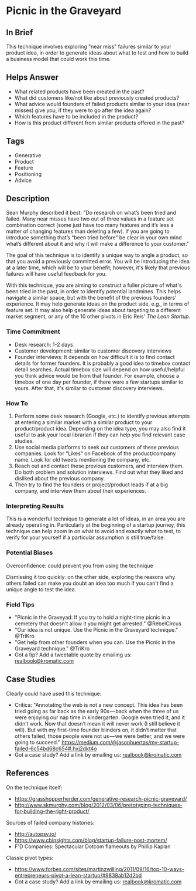# Picnic in the Graveyard

## In Brief

This technique involves exploring "near miss" failures similar to your product idea, in order to generate ideas about what to test and how to build a business model that could work this time. 

## Helps Answer
 * What related products have been created in the past?
 * What did customers like/not like about previously created products?
 * What advice would founders of failed products similar to your idea (near misses) give you, if they were to go after the idea again?
 * Which features have to be included in the product? 
 * How is this product different from similar products offered in the past?

## Tags
 * Generative
 * Product
 * Feature
 * Positioning
 * Advice

## Description

Sean Murphy described it best: "Do research on what’s been tried and failed. Many near misses have two out of three values in a feature set combination correct (some just have too many features and it’s less a matter of changing features than deleting a few). If you are going to introduce something that’s “been tried before” be clear in your own mind what’s different about it and why it will make a difference to your customer."

The goal of this technique is to identify a unique way to angle a product, so that you avoid a previously committed error. You will be introducing the idea at a later time, which will be to your benefit; however, it's likely that previous failures will have useful feedback for you. 

With this technique, you are aiming to construct a fuller picture of what's been tried in the past, in order to identify potential landmines. This helps navigate a similar space, but with the benefit of the previous founders' experience. It may help generate ideas on the product side, e.g., in terms of feature set. It may also help generate ideas about targeting to a different market segment, or any of the 10 other pivots in Eric Reis' _The Lean Startup_.

### Time Commitment

* Desk research: 1-2 days
* Customer development: similar to customer discovery interviews
* Founder interviews: It depends on how difficult it is to find contact details for former founders. It is probably a good idea to timebox contact detail searches. Actual timebox size will depend on how useful/helpful you think advice would be from that founder. For example, choose a timebox of one day per founder, if there were a few startups similar to yours. After that, it's similar to customer discovery interviews.

### How To

1. Perform some desk research (Google, etc.) to identify previous attempts at entering a similar market with a similar product to your product/product idea. Depending on the idea type, you may also find it useful to ask your local librarian if they can help you find relevant case studies. 
2. Use social media platforms to seek out customers of these previous companies. Look for "Likes" on Facebook of the product/company name. Look for old tweets mentioning the company, etc. 
3. Reach out and contact these previous customers, and interview them. Do both problem and solution interviews. Find out what they liked and disliked about the previous company. 
4. Then try to find the founders or project/product leads if at a big company, and interview them about their experiences. 

### Interpreting Results

This is a wonderful technique to generate a lot of ideas, in an area you are already operating in. Particularly at the beginning of a startup journey, this technique can help zoom in on what to avoid and exactly what to test, to verify for your yourself if a particular assumption is still true/false. 

### Potential Biases

Overconfidence: could prevent you from using the technique

Dismissing it too quickly: on the other side, exploring the reasons why others failed can make you doubt an idea too much if you can't find a unique angle to test the idea. 

### Field Tips
* "Picnic in the Graveyad: If you try to hold a night-time picnic in a cemetery that doesn't allow it you might get arrested." @RebelCircus
* "Our idea is not unique. Use the Picnic in the Graveyard technique." @TriKro
* "Get help from other founders when you can. Use the Picnic in the Graveyard technique." @TriKro
* Got a tip? Add a tweetable quote by emailing us: [realbook@kromatic.com](mailto:realbook@kromatic.com)

## Case Studies

Clearly could have used this technique:
* Critica: "Annotating the web is not a new concept. This idea has been tried going as far back as the early 90s — back when the three of us were enjoying our nap time in kindergarten. Google even tried it, and it didn’t work. Now that doesn’t mean it will never work (I still believe it will). But with my first-time founder blinders on, it didn’t matter that others failed, those people were not us — we were better, and we were going to succeed." https://medium.com/@jasonhuertas/my-startup-failed-6c54bd68c654#.hxj2dkt4o
* Got a case study? Add a link by emailing us: [realbook@kromatic.com](mailto:realbook@kromatic.com) 
 
## References

On the technique itself:
* https://grasshopperherder.com/generative-research-picnic-graveyard/
* http://www.skmurphy.com/blog/2012/03/06/pretotyping-techniques-for-building-the-right-product/

Sources of failed company histories:
* http://autopsy.io/
* https://www.cbinsights.com/blog/startup-failure-post-mortem/
* F'D Companies: Spectacular Dotcom flameouts by Phillip Kaplan

Classic pivot types:
* https://www.forbes.com/sites/martinzwilling/2011/09/16/top-10-ways-entrepreneurs-pivot-a-lean-startup/#9838ab12d2bd
* Got a case study? Add a link by emailing us: [realbook@kromatic.com](mailto:realbook@kromatic.com) 
